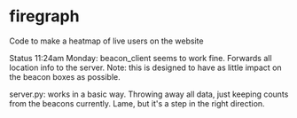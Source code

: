 firegraph
=========

Code to make a heatmap of live users on the website

Status 11:24am Monday:
beacon_client seems to work fine.  Forwards all location info to the server.
Note: this is designed to have as little impact on the beacon boxes as
possible.  

server.py: works in a basic way.  Throwing away all data, just keeping counts
from the beacons currently.  Lame, but it's a step in the right direction.
